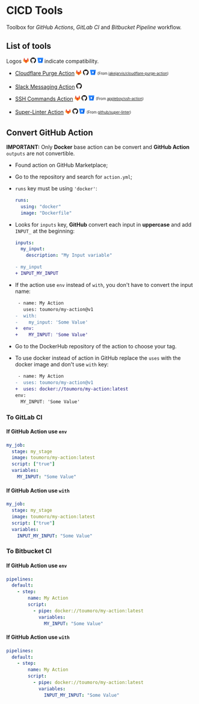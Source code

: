 # CICD Tools

Toolbox for _GitHub Actions_, _GitLab CI_ and _Bitbucket Pipeline_ workflow.

## List of tools

Logos <img src="./gl_logo.svg" width="15"> <img src="./gh_logo.svg" width="15"> <img src="./bb_logo.svg" width="15"> indicate compatibility.

- [Cloudflare Purge Action](cloudflare-purge-action/README.md) <img src="./gl_logo.svg" width="15"> <img src="./gh_logo.svg" width="15"> <img src="./bb_logo.svg" width="15"> <sub><sup>(From [jakejarvis/cloudflare-purge-action](https://github.com/jakejarvis/cloudflare-purge-action))</sub></sup>

- [Slack Messaging Action](slack-messaging-action/README.md) <img src="./gh_logo.svg" width="15">

- [SSH Commands Action](ssh-commands-action/README.md) <img src="./gl_logo.svg" width="15"> <img src="./gh_logo.svg" width="15"> <img src="./bb_logo.svg" width="15"> <sub><sup>(From [appleboy/ssh-action](https://github.com/appleboy/ssh-action))</sub></sup>

- [Super-Linter Action](super-linter-action/README.md) <img src="./gl_logo.svg" width="15"> <img src="./gh_logo.svg" width="15"> <img src="./bb_logo.svg" width="15"> <sub><sup>(From [github/super-linter](https://github.com/github/super-linter))</sub></sup>

## Convert GitHub Action

**IMPORTANT:** Only **Docker** base action can be convert and **GitHub Action** `outputs` are not convertible.

- Found action on GitHub Marketplace;
- Go to the repository and search for `action.yml`;
- `runs` key must be using `'docker'`:

  ```yaml
  runs:
    using: "docker"
    image: "Dockerfile"
  ```

- Looks for `inputs` key, **GitHub** convert each input in **uppercase** and add `INPUT_` at the beginning:

  ```yaml
  inputs:
    my_input:
      description: "My Input variable"
  ```

  ```diff
  - my_input
  + INPUT_MY_INPUT
  ```

- If the action use `env` instead of `with`, you don't have to convert the input name:

  ```diff
   - name: My Action
     uses: toumoro/my-action@v1
  -  with:
  -    my_input: 'Some Value'
  +  env:
  +    MY_INPUT: 'Some Value'
  ```

- Go to the DockerHub repository of the action to choose your tag.
- To use docker instead of action in GitHub replace the `uses` with the docker image and don't use `with` key:

  ```diff
   - name: My Action
  -  uses: toumoro/my-action@v1
  +  uses: docker://toumoro/my-action:latest
  env:
    MY_INPUT: 'Some Value'
  ```

### To GitLab CI

#### If GitHub Action use `env`

```yaml
my_job:
  stage: my_stage
  image: toumoro/my-action:latest
  script: ["true"]
  variables:
    MY_INPUT: "Some Value"
```

#### If GitHub Action use `with`

```yaml
my_job:
  stage: my_stage
  image: toumoro/my-action:latest
  script: ["true"]
  variables:
    INPUT_MY_INPUT: "Some Value"
```

### To Bitbucket CI

#### If GitHub Action use `env`

```yaml
pipelines:
  default:
    - step:
        name: My Action
        script:
          - pipe: docker://toumoro/my-action:latest
            variables:
              MY_INPUT: "Some Value"
```

#### If GitHub Action use `with`

```yaml
pipelines:
  default:
    - step:
        name: My Action
        script:
          - pipe: docker://toumoro/my-action:latest
            variables:
              INPUT_MY_INPUT: "Some Value"
```
